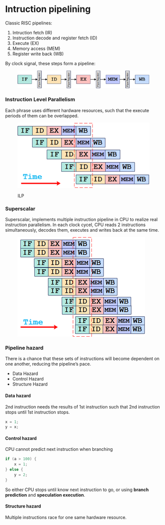 # Intruction pipelining

Classic RISC pipelines:

1. Intruction fetch (IR)
2. Instruction decode and register fetch (ID)
3. Execute (EX)
4. Memory access (MEM)
5. Register write back (WB)

By clock signal, these steps form a pipeline:

<figure><img src="../.gitbook/assets/image (1) (1) (1) (1) (1) (1) (1) (1) (1).png" alt="" width="476"><figcaption></figcaption></figure>

### Instruction Level Parallelism

Each phrase uses different hardware resources, such that the execute periods of them can be overlapped.&#x20;



<figure><img src="../.gitbook/assets/image (1) (1) (1) (1) (1) (1) (1) (1) (1) (1).png" alt=""><figcaption><p>ILP</p></figcaption></figure>

### Superscalar

Superscalar, implements multiple instruction pipeline in CPU to realize real instruction parallelism. In each clock cycel, CPU reads 2 instructions simultaneously, decodes them, executes and writes back at the same time.&#x20;

<figure><img src="../.gitbook/assets/image (2) (1) (1) (1) (1) (1) (1) (1).png" alt=""><figcaption></figcaption></figure>

### Pipeline hazard

There is a chance that these sets of instructions will become dependent on one another, reducing the pipeline’s pace.

* Data Hazard
* Control Hazard
* Structure Hazard

#### Data hazard

2nd instruction needs the results of 1st instruction such that 2nd instruction stops until 1st instruction stops.

```c
x = 1;
y = x;
```

#### Control hazard

CPU cannot predict next instruction when branching

```c
if (a > 100) {
    x = 1;
} else {
    y = 2;
}
```

So either CPU stops until know next instruction to go, or using **branch prediction** and **speculation execution**.

#### Structure hazard

Multiple instructions race for one same hardware resource.
